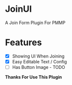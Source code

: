 # JoinUI
A Join Form Plugin For PMMP 

# Features
- [x] Showing UI When Joining
- [x] Easy Editable Text / Config
- [ ] Has Button Image - TODO

**Thanks For Use This Plugin**
